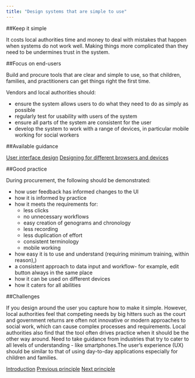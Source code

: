 ```yaml
---
title: "Design systems that are simple to use"
---
```


##Keep it simple

It costs local authorities time and money to deal with mistakes that happen when systems do not work well. Making things more complicated than they need to be undermines trust in the system.

##Focus on end-users

Build and procure tools that are clear and simple to use, so that children, families, and practitioners can get things right the first time.

Vendors and local authorities should:

* ensure the system allows users to do what they need to do as simply as possible
* regularly test for usability with users of the system
* ensure all parts of the system are consistent for the user
* develop the system to work with a range of devices, in particular mobile working for social workers

##Available guidance

[User interface design](https://www.usability.gov/what-and-why/user-interface-design.html)
[Designing for different browsers and devices](https://www.gov.uk/service-manual/technology/designing-for-different-browsers-and-devices)

##Good practice

During procurement, the following should be demonstrated:
 
* how user feedback has informed changes to the UI
* how it is informed by practice
* how it meets the requirements for:
     * less clicks
     * no unnecessary workflows
     * easy creation of genograms and chronology
     * less recording
     * less duplication of effort
     * consistent terminology
     * mobile working
* how easy it is to use and understand (requiring minimum training, within reason),) 
* a consistent approach to data input and workflow- for example, edit button always in the same place 
* how it can be used on different devices
* how it caters for all abilities 

##Challenges

If you design around the user you capture how to make it simple. However, local authorities feel that competing needs by big hitters such as the court and government returns are often not innovative or modern approaches to social work, which can cause complex processes and requirements. Local authorities also find that the tool often drives practice when it should be the other way around. Need to take guidance from industries that try to cater to all levels of understanding - like smartphones.The user’s experience (UX) should be similar to that of using day-to-day applications especially for children and families. 

[Introduction](/index)
[Previous principle](/principle-2)
[Next principle](/principle-4)
